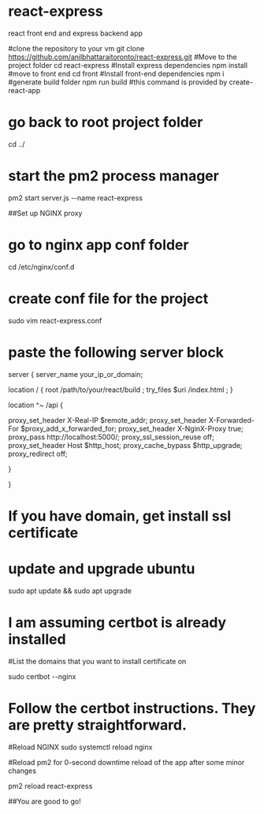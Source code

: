 # react-express
react front end and express backend app

#clone the repository to your vm
git clone https://github.com/anilbhattaraitoronto/react-express.git
#Move to the project folder
cd react-express
#Install express dependencies
npm install
#move to front end
cd front
#Install front-end dependencies
npm i
#generate build folder
npm run build #this command is provided by create-react-app

# go back to root project folder
cd ../

# start the pm2 process manager

pm2 start server.js --name react-express

##Set up NGINX proxy

# go to nginx app conf folder
cd /etc/nginx/conf.d

# create conf file for the project
sudo vim react-express.conf

# paste the following server block

server {
  server_name your_ip_or_domain;
  
 
  location / {
    root /path/to/your/react/build ;
    try_files $uri /index.html ;
  }
 
  location ^~ /api {
  
  proxy_set_header X-Real-IP $remote_addr;
    proxy_set_header X-Forwarded-For $proxy_add_x_forwarded_for;
    proxy_set_header X-NginX-Proxy true;
    proxy_pass http://localhost:5000/;
    proxy_ssl_session_reuse off;
    proxy_set_header Host $http_host;
    proxy_cache_bypass $http_upgrade;
    proxy_redirect off;
  
  }


}

# If you have domain, get install ssl certificate

# update and upgrade ubuntu
sudo apt update && sudo apt upgrade

# I am assuming certbot is already installed

#List the domains that you want to install certificate on

sudo certbot --nginx

# Follow the certbot instructions. They are pretty straightforward.
#Reload NGINX
sudo systemctl reload nginx

#Reload pm2 for 0-second downtime reload of the app after some minor changes

pm2 reload react-express 

##You are good to go!


